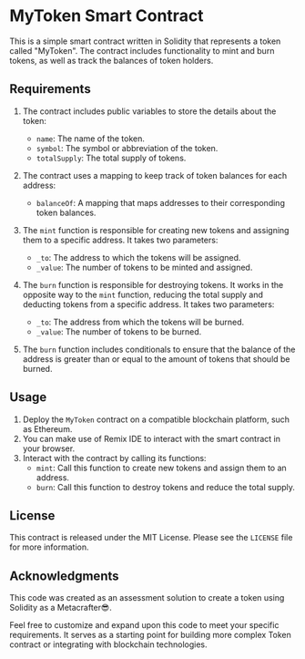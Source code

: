 # MyToken Smart Contract

This is a simple smart contract written in Solidity that represents a token called "MyToken". The contract includes functionality to mint and burn tokens, as well as track the balances of token holders.

## Requirements

1. The contract includes public variables to store the details about the token:

   - `name`: The name of the token.
   - `symbol`: The symbol or abbreviation of the token.
   - `totalSupply`: The total supply of tokens.

2. The contract uses a mapping to keep track of token balances for each address:

   - `balanceOf`: A mapping that maps addresses to their corresponding token balances.

3. The `mint` function is responsible for creating new tokens and assigning them to a specific address. It takes two parameters:

   - `_to`: The address to which the tokens will be assigned.
   - `_value`: The number of tokens to be minted and assigned.

4. The `burn` function is responsible for destroying tokens. It works in the opposite way to the `mint` function, reducing the total supply and deducting tokens from a specific address. It takes two parameters:

   - `_to`: The address from which the tokens will be burned.
   - `_value`: The number of tokens to be burned.

5. The `burn` function includes conditionals to ensure that the balance of the address is greater than or equal to the amount of tokens that should be burned.

## Usage

1. Deploy the `MyToken` contract on a compatible blockchain platform, such as Ethereum.
2. You can make use of Remix IDE to interact with the smart contract in your browser.
3. Interact with the contract by calling its functions:
   - `mint`: Call this function to create new tokens and assign them to an address.
   - `burn`: Call this function to destroy tokens and reduce the total supply.

## License

This contract is released under the MIT License. Please see the `LICENSE` file for more information.

## Acknowledgments

This code was created as an assessment solution to create a token using Solidity as a Metacrafter😎.

Feel free to customize and expand upon this code to meet your specific requirements. It serves as a starting point for building more complex Token contract or integrating with blockchain technologies.

